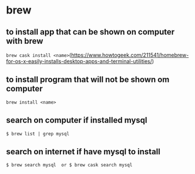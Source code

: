 # brew

## to install app that can be shown on computer with brew
`brew cask install <name>`(https://www.howtogeek.com/211541/homebrew-for-os-x-easily-installs-desktop-apps-and-terminal-utilities/)

## to install program that will not be shown om computer
`brew install <name>`

## search on computer if installed mysql
```
$ brew list | grep mysql
```

## search on internet if have mysql to install
```
$ brew search mysql  or $ brew cask search mysql
```
